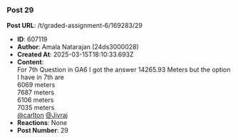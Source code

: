 ### Post 29
**Post URL**: /t/graded-assignment-6/169283/29
- **ID**: 607119
- **Author**: Amala Natarajan  (24ds3000028)
- **Created At**: 2025-03-15T18:10:33.693Z
- **Content**:  
  For 7th Question in GA6 I got the answer 14265.93 Meters but the option I have in 7th are<br>
6069 meters<br>
7687 meters<br>
6106 meters<br>
7035 meters<br>
<a class="mention" href="/u/carlton">@carlton</a> <a class="mention" href="/u/jivraj">@Jivraj</a>
- **Reactions**: None
- **Post Number**: 29

